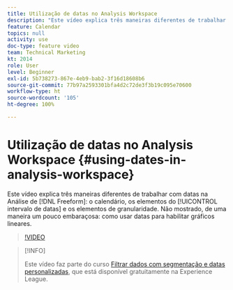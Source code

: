 ```yaml
---
title: Utilização de datas no Analysis Workspace
description: "Este vídeo explica três maneiras diferentes de trabalhar com datas na Análise de forma livre: o calendário, os elementos do intervalo de datas e os elementos de granularidade. Não mostrado, de uma maneira um pouco embaraçosa: como usar datas para habilitar gráficos lineares. "
feature: Calendar
topics: null
activity: use
doc-type: feature video
team: Technical Marketing
kt: 2014
role: User
level: Beginner
exl-id: 5b738273-867e-4eb9-bab2-3f16d18608b6
source-git-commit: 77b97a2593301bfa4d2c72de3f3b19c095e70600
workflow-type: ht
source-wordcount: '105'
ht-degree: 100%

---
```


# Utilização de datas no Analysis Workspace {#using-dates-in-analysis-workspace}

Este vídeo explica três maneiras diferentes de trabalhar com datas na Análise de [!DNL Freeform]: o calendário, os elementos do [!UICONTROL intervalo de datas] e os elementos de granularidade. Não mostrado, de uma maneira um pouco embaraçosa: como usar datas para habilitar gráficos lineares.

>[!VIDEO](https://video.tv.adobe.com/v/24136/?quality=12)

>[!INFO]
>
> Este vídeo faz parte do curso [Filtrar dados com segmentação e datas personalizadas](https://experienceleague.adobe.com/?recommended=Analytics-U-1-2021.1.filterdata&amp;lang=pt-BR), que está disponível gratuitamente na Experience League.